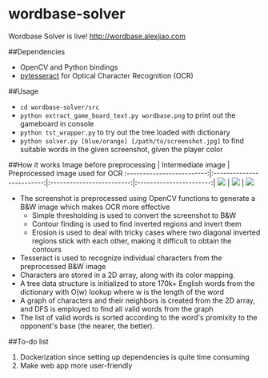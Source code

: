 # wordbase-solver

Wordbase Solver is live! http://wordbase.alexjiao.com

##Dependencies
* OpenCV and Python bindings 
* [pytesseract](https://github.com/madmaze/pytesseract) for Optical Character Recognition (OCR)

##Usage
* `cd wordbase-solver/src`
* `python extract_game_board_text.py wordbase.png` to print out the gameboard in console
* `python tst_wrapper.py` to try out the tree loaded with dictionary 
* `python solver.py [blue/orange] [/path/to/screenshot.jpg]` to find suitable words in the given screenshot, given the player color



##How it works
Image before preprocessing           |  Intermediate image      |   Preprocessed image used for OCR 
:-------------------------:|:-------------------------:|:-------------------------:|:-----------------------:|
![](http://s14.postimg.org/pwkpjcen1/sample.png)  |  ![](http://s14.postimg.org/zfpsz2crh/inverted.jpg) |  ![](http://s14.postimg.org/qw6f1b4f1/final.jpg)
* The screenshot is preprocessed using OpenCV functions to generate a B&W image which makes OCR more effective
    * Simple thresholding is used to convert the screenshot to B&W
    * Contour finding is used to find inverted regions and invert them
    * Erosion is used to deal with tricky cases where two diagonal inverted regions stick with each other, making it difficult to obtain the contours
* Tesseract is used to recognize individual characters from the preprocessed B&W image
* Characters are stored in a 2D array, along with its color mapping.
* A tree data structure is initialized to store 170k+ English words from the dictionary with O(w) lookup where w is the length of the word
* A graph of characters and their neighbors is created from the 2D array, and DFS is employed to find all valid words from the graph
* The list of valid words is sorted according to the word's promixity to the opponent's base (the nearer, the better).

##To-do list
1. Dockerization since setting up dependencies is quite time consuming
2. Make web app more user-friendly


